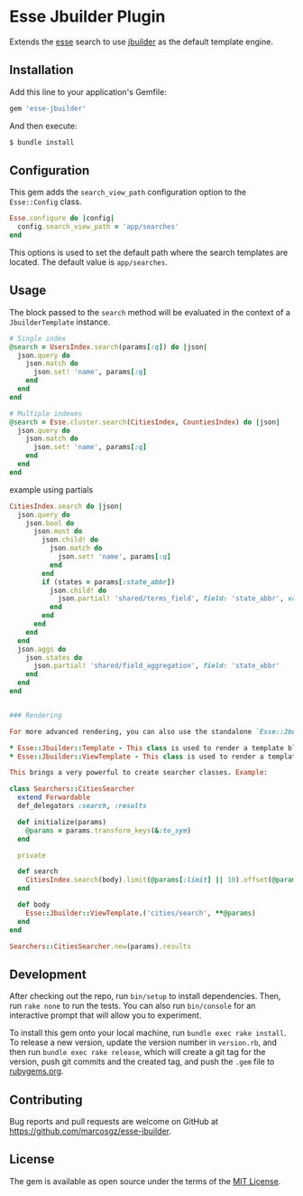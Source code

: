 # Esse Jbuilder Plugin

Extends the [esse](https://github.com/marcosgz/esse) search to use [jbuilder](https://github.com/rails/jbuilder) as the default template engine.

## Installation

Add this line to your application's Gemfile:

```ruby
gem 'esse-jbuilder'
```

And then execute:

```bash
$ bundle install
```

## Configuration

This gem adds the `search_view_path` configuration option to the `Esse::Config` class.

```ruby
Esse.configure do |config|
  config.search_view_path = 'app/searches'
end
```

This options is used to set the default path where the search templates are located. The default value is `app/searches`.

## Usage

The block passed to the `search` method will be evaluated in the context of a `JbuilderTemplate` instance.

```ruby
# Single index
@search = UsersIndex.search(params[:q]) do |json|
  json.query do
    json.match do
      json.set! 'name', params[:q]
    end
  end
end

# Multiple indexes
@search = Esse.cluster.search(CitiesIndex, CountiesIndex) do |json|
  json.query do
    json.match do
      json.set! 'name', params[:q]
    end
  end
end
```

example using partials

```ruby
CitiesIndex.search do |json|
  json.query do
    json.bool do
      json.must do
        json.child! do
          json.match do
            json.set! 'name', params[:q]
          end
        end
        if (states = params[:state_abbr])
          json.child! do
            json.partial! 'shared/terms_field', field: 'state_abbr', values: state_abbr
          end
        end
      end
    end
  end
  json.aggs do
    json.states do
      json.partial! 'shared/field_aggregation', field: 'state_abbr'
    end
  end
end


### Rendering

For more advanced rendering, you can also use the standalone `Esse::Jbuilder::Template` or `Esse::Jbuilder::ViewTemplate` classes.

* Esse::Jbuilder::Template - This class is used to render a template block.
* Esse::Jbuilder::ViewTemplate - This class is used to render a template from a file. Note that you must have the `jbuilder` template handler registered in your Rails application.

This brings a very powerful to create searcher classes. Example:

class Searchers::CitiesSearcher
  extend Forwardable
  def_delegators :search, :results

  def initialize(params)
    @params = params.transform_keys(&:to_sym)
  end

  private

  def search
    CitiesIndex.search(body).limit(@params[:limit] || 10).offset(@params[:offset] || 0)
  end

  def body
    Esse::Jbuilder::ViewTemplate.('cities/search', **@params)
  end
end

Searchers::CitiesSearcher.new(params).results
```


## Development

After checking out the repo, run `bin/setup` to install dependencies. Then, run `rake none` to run the tests. You can also run `bin/console` for an interactive prompt that will allow you to experiment.

To install this gem onto your local machine, run `bundle exec rake install`. To release a new version, update the version number in `version.rb`, and then run `bundle exec rake release`, which will create a git tag for the version, push git commits and the created tag, and push the `.gem` file to [rubygems.org](https://rubygems.org).

## Contributing

Bug reports and pull requests are welcome on GitHub at https://github.com/marcosgz/esse-jbuilder.

## License

The gem is available as open source under the terms of the [MIT License](https://opensource.org/licenses/MIT).
